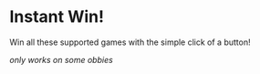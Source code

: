 # Instant Win!

Win all these supported games with the simple click of a button!

*only works on some obbies*
